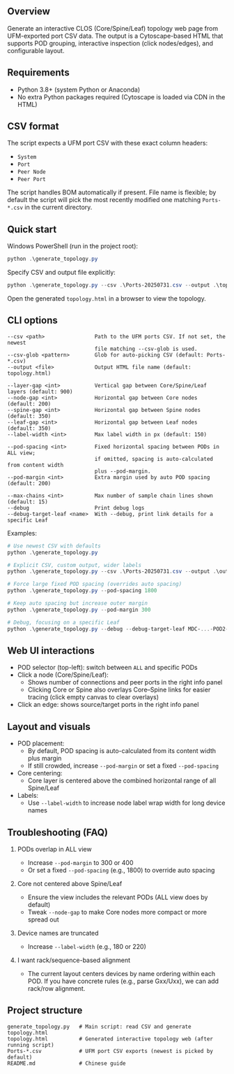 ## Overview

Generate an interactive CLOS (Core/Spine/Leaf) topology web page from UFM-exported port CSV data. The output is a Cytoscape-based HTML that supports POD grouping, interactive inspection (click nodes/edges), and configurable layout.

## Requirements

- Python 3.8+ (system Python or Anaconda)
- No extra Python packages required (Cytoscape is loaded via CDN in the HTML)

## CSV format

The script expects a UFM port CSV with these exact column headers:
- `System`
- `Port`
- `Peer Node`
- `Peer Port`

The script handles BOM automatically if present. File name is flexible; by default the script will pick the most recently modified one matching `Ports-*.csv` in the current directory.

## Quick start

Windows PowerShell (run in the project root):
```powershell
python .\generate_topology.py
```

Specify CSV and output file explicitly:
```powershell
python .\generate_topology.py --csv .\Ports-20250731.csv --output .\topology.html
```

Open the generated `topology.html` in a browser to view the topology.

## CLI options

```text
--csv <path>                Path to the UFM ports CSV. If not set, the newest
                            file matching --csv-glob is used.
--csv-glob <pattern>        Glob for auto-picking CSV (default: Ports-*.csv)
--output <file>             Output HTML file name (default: topology.html)

--layer-gap <int>           Vertical gap between Core/Spine/Leaf layers (default: 900)
--node-gap <int>            Horizontal gap between Core nodes (default: 200)
--spine-gap <int>           Horizontal gap between Spine nodes (default: 350)
--leaf-gap <int>            Horizontal gap between Leaf nodes (default: 350)
--label-width <int>         Max label width in px (default: 150)

--pod-spacing <int>         Fixed horizontal spacing between PODs in ALL view;
                            if omitted, spacing is auto-calculated from content width
                            plus --pod-margin.
--pod-margin <int>          Extra margin used by auto POD spacing (default: 200)

--max-chains <int>          Max number of sample chain lines shown (default: 15)
--debug                     Print debug logs
--debug-target-leaf <name>  With --debug, print link details for a specific Leaf
```

Examples:
```powershell
# Use newest CSV with defaults
python .\generate_topology.py

# Explicit CSV, custom output, wider labels
python .\generate_topology.py --csv .\Ports-20250731.csv --output .\out.html --label-width 180

# Force large fixed POD spacing (overrides auto spacing)
python .\generate_topology.py --pod-spacing 1800

# Keep auto spacing but increase outer margin
python .\generate_topology.py --pod-margin 300

# Debug, focusing on a specific Leaf
python .\generate_topology.py --debug --debug-target-leaf MDC-...-POD2-...-IBLF-008
```

## Web UI interactions

- POD selector (top-left): switch between `ALL` and specific PODs
- Click a node (Core/Spine/Leaf):
  - Shows number of connections and peer ports in the right info panel
  - Clicking Core or Spine also overlays Core–Spine links for easier tracing
    (click empty canvas to clear overlays)
- Click an edge: shows source/target ports in the right info panel

## Layout and visuals

- POD placement:
  - By default, POD spacing is auto-calculated from its content width plus margin
  - If still crowded, increase `--pod-margin` or set a fixed `--pod-spacing`
- Core centering:
  - Core layer is centered above the combined horizontal range of all Spine/Leaf
- Labels:
  - Use `--label-width` to increase node label wrap width for long device names

## Troubleshooting (FAQ)

1) PODs overlap in ALL view
   - Increase `--pod-margin` to 300 or 400
   - Or set a fixed `--pod-spacing` (e.g., 1800) to override auto spacing

2) Core not centered above Spine/Leaf
   - Ensure the view includes the relevant PODs (ALL view does by default)
   - Tweak `--node-gap` to make Core nodes more compact or more spread out

3) Device names are truncated
   - Increase `--label-width` (e.g., 180 or 220)

4) I want rack/sequence-based alignment
   - The current layout centers devices by name ordering within each POD.
     If you have concrete rules (e.g., parse Gxx/Uxx), we can add rack/row alignment.

## Project structure

```text
generate_topology.py   # Main script: read CSV and generate topology.html
topology.html          # Generated interactive topology web (after running script)
Ports-*.csv            # UFM port CSV exports (newest is picked by default)
README.md              # Chinese guide
```